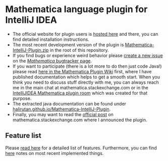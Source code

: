 Mathematica language plugin for IntelliJ IDEA
=============================================


- The official website for plugin users is [hosted here](http://halirutan.de/start) and there, you can find detailed installation instructions.
- The most recent development version of the plugin is [Mathematica-IntelliJ-Plugin.zip](https://github.com/halirutan/Mathematica-IntelliJ-Plugin/raw/master/Mathematica-IntelliJ-Plugin.zip)
  in the root of this repository.
- If you find bugs or experience weird behavior please [create a new issue](http://halirutan.myjetbrains.com/youtrack/issues#newissue=yes)
  on the [*Mathematica* bugtracker page](http://halirutan.myjetbrains.com/youtrack/issues/MMAP).
- If you want to participate (there is a lot more to do then just code Java!) please read [here in the Mathematica Plugin Wiki](https://github.com/halirutan/Mathematica-IntelliJ-Plugin/wiki/Join-the-development)
  first, where I have published documentation which helps to get a smooth start. When you think you need to discuss stuff directly with
  me, you can always reach me in the main chat at mathematica.stackexchange.com or in the
  [IntelliJIDEA Mathematica plugin room](http://chat.stackexchange.com/rooms/8636/intellijidea-plugin-for-mathematica) which
  was created for that purpose.
- The extracted java documentation can be found under [halirutan.github.io/Mathematica-IntelliJ-Plugin](http://halirutan.github.io/Mathematica-IntelliJ-Plugin/).
- Finally, you may want to read the [official post](http://mathematica.stackexchange.com/q/24556/187) on mathematica.stackexchange.com
  where I announced the plugin.



Feature list
------------

Please [read here](http://www.halirutan.de/features) for a detailed list of features. Furthermore, you can find [here](https://github.com/halirutan/Mathematica-IntelliJ-Plugin/wiki/Planned-Features) notes on most recent implemented things.
